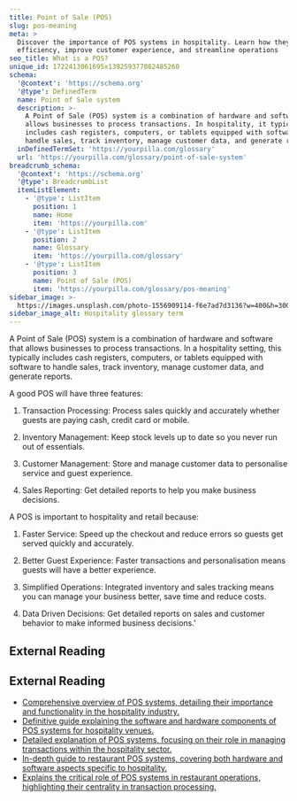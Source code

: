 ```yaml
---
title: Point of Sale (POS)
slug: pos-meaning
meta: >
  Discover the importance of POS systems in hospitality. Learn how they enhance
  efficiency, improve customer experience, and streamline operations
seo_title: What is a POS?
unique_id: 1722413061695x139259377082485260
schema:
  '@context': 'https://schema.org'
  '@type': DefinedTerm
  name: Point of Sale system
  description: >-
    A Point of Sale (POS) system is a combination of hardware and software that
    allows businesses to process transactions. In hospitality, it typically
    includes cash registers, computers, or tablets equipped with software to
    handle sales, track inventory, manage customer data, and generate reports.
  inDefinedTermSet: 'https://yourpilla.com/glossary'
  url: 'https://yourpilla.com/glossary/point-of-sale-system'
breadcrumb_schema:
  '@context': 'https://schema.org'
  '@type': BreadcrumbList
  itemListElement:
    - '@type': ListItem
      position: 1
      name: Home
      item: 'https://yourpilla.com'
    - '@type': ListItem
      position: 2
      name: Glossary
      item: 'https://yourpilla.com/glossary'
    - '@type': ListItem
      position: 3
      name: Point of Sale (POS)
      item: 'https://yourpilla.com/glossary/pos-meaning'
sidebar_image: >-
  https://images.unsplash.com/photo-1556909114-f6e7ad7d3136?w=400&h=300&fit=crop&auto=format
sidebar_image_alt: Hospitality glossary term
---
```


A Point of Sale (POS) system is a combination of hardware and software that allows businesses to process transactions. In a hospitality setting, this typically includes cash registers, computers, or tablets equipped with software to handle sales, track inventory, manage customer data, and generate reports.

A good POS will have three features:

1.  Transaction Processing: Process sales quickly and accurately whether guests are paying cash, credit card or mobile.
    
2.  Inventory Management: Keep stock levels up to date so you never run out of essentials.
    
3.  Customer Management: Store and manage customer data to personalise service and guest experience.
    
4.  Sales Reporting: Get detailed reports to help you make business decisions.
    

A POS is important to hospitality and retail because:

1.  Faster Service: Speed up the checkout and reduce errors so guests get served quickly and accurately.
    
2.  Better Guest Experience: Faster transactions and personalisation means guests will have a better experience.
    
3.  Simplified Operations: Integrated inventory and sales tracking means you can manage your business better, save time and reduce costs.
    
4.  Data Driven Decisions: Get detailed reports on sales and customer behavior to make informed business decisions.'
    

## External Reading



## External Reading

*   [Comprehensive overview of POS systems, detailing their importance and functionality in the hospitality industry.](https://www.revfine.com/pos-systems/)
*   [Definitive guide explaining the software and hardware components of POS systems for hospitality venues.](https://www.lightspeedhq.com.au/blog/what-is-a-point-of-sale-system/)
*   [Detailed explanation of POS systems, focusing on their role in managing transactions within the hospitality sector.](https://library.fiveable.me/key-terms/hospitality-management/point-of-sale-pos-system)
*   [In-depth guide to restaurant POS systems, covering both hardware and software aspects specific to hospitality.](https://pos.toasttab.com/resources/the-definitive-guide-to-restaurant-pos-systems?srsltid=AfmBOoqkyRkTYVSHlmhP9WGIh3tNHJOEuMLueImQImAwJFyo9FD5LqQU)
*   [Explains the critical role of POS systems in restaurant operations, highlighting their centrality in transaction processing.](https://www.synergysuite.com/blog/what-is-a-restaurant-pos-system-pos-definition-types-and-benefits/)
